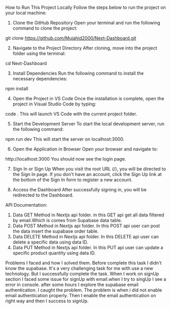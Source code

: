 How to Run This Project Locally
Follow the steps below to run the project on your local machine:

1. Clone the GitHub Repository
Open your terminal and run the following command to clone the project:

git clone https://github.com/Mujahid2000/Next-Dashboard.git

2. Navigate to the Project Directory
After cloning, move into the project folder using the terminal:

cd Next-Dashboard

3. Install Dependencies
Run the following command to install the necessary dependencies:

npm install

4. Open the Project in VS Code
Once the installation is complete, open the project in Visual Studio Code by typing:

code .
This will launch VS Code with the current project folder.

5. Start the Development Server
To start the local development server, run the following command:

npm run dev
This will start the server on localhost:3000.

6. Open the Application in Browser
Open your browser and navigate to:

http://localhost:3000
You should now see the login page.

7. Sign In or Sign Up
When you visit the root URL (/), you will be directed to the Sign In page.
If you don't have an account, click the Sign Up link at the bottom of the Sign In form to register a new account.

8. Access the Dashboard
After successfully signing in, you will be redirected to the Dashboard.


API Documentation:
1. Data GET Method in Nextjs api folder. in this GET api get all data filtered by email.Which is comes from Supabase data table.
2. Data POST Method in Nextjs api folder. In this POST api user can post the data insert the supabase order table.
3. Data DELETE Method in Nextjs api folder. In this DELETE api user can delete a specific data using data ID.
4. Data PUT Method in Nextjs api folder. In this PUT api user can update a specific product quantity using data ID. 


Problems I faced and how I solved them.
Before complete this task I didn't know the supabase. It's a very challenging task for me with use a new technology. But I successfully complete the task. When I work on signUp section I faced some issue for signUp with email.when I try to singUp I see a error in console. after some hours I explore the supabase email authentication. I caught the problem. The problem is when i did not enable email authentication properly. Then I enable the email authentication on right way and then I success to signUp.